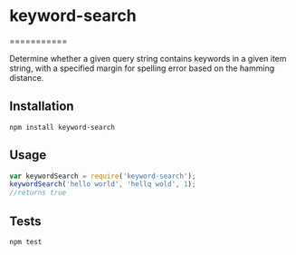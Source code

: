 # keyword-search
===========

Determine whether a given query string contains keywords in a given item string, with a specified margin for spelling error based on the hamming distance.

## Installation

  `npm install keyword-search`

## Usage

```javascript
var keywordSearch = require('keyword-search');
keywordSearch('hello world', 'hellq wold', 1);
//returns true
```

## Tests

  `npm test`

